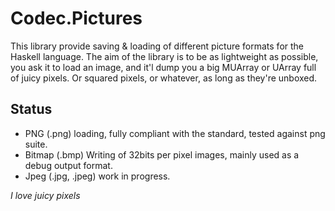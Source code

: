 Codec.Pictures
==============

This library provide saving & loading of different picture formats for
the Haskell language. The aim of the library is to be as lightweight as
possible, you ask it to load an image, and it'l dump you a big MUArray 
or UArray full of juicy pixels. Or squared pixels, or whatever, as long
as they're unboxed.

Status
------

 - PNG    (.png) loading, fully compliant with the standard, tested against png suite.
 - Bitmap (.bmp) Writing of 32bits per pixel images, mainly used as a debug output format.
 - Jpeg   (.jpg, .jpeg) work in progress.

_I love juicy pixels_

